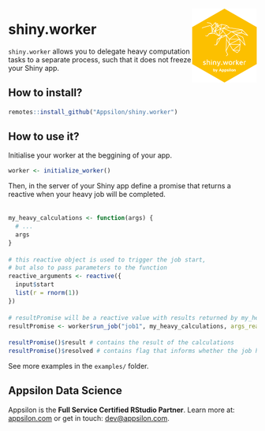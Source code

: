 <a href='https://github.com/Appsilon/shiny.worker'><img src='man/figures/hex.png' align="right" height="150" /></a>

# shiny.worker

`shiny.worker` allows you to delegate heavy computation tasks to a separate process,
such that it does not freeze your Shiny app.

## How to install?

```r
remotes::install_github("Appsilon/shiny.worker")
```

## How to use it?

Initialise your worker at the beggining of your app.

```r
worker <- initialize_worker()
```

Then, in the server of your Shiny app define a promise that returns a reactive when your heavy job will be completed.

```r

my_heavy_calculations <- function(args) {
  # ...
  args
}

# this reactive object is used to trigger the job start,
# but also to pass parameters to the function
reactive_arguments <- reactive({ 
  input$start
  list(r = rnorm(1))
})

# resultPromise will be a reactive value with results returned by my_heavy_calculations
resultPromise <- worker$run_job("job1", my_heavy_calculations, args_reactive = reactive_arguments)

resultPromise()$result # contains the result of the calculations
resultPromise()$resolved # contains flag that informs whether the job has finished or not
```

See more examples in the `examples/` folder.

## Appsilon Data Science

<img src="https://avatars0.githubusercontent.com/u/6096772" align="right" alt="" width="6%" />

Appsilon is the **Full Service Certified RStudio Partner**. Learn more
at: [appsilon.com](https://appsilon.com) or get in touch: [dev@appsilon.com](dev@appsilon.com).
